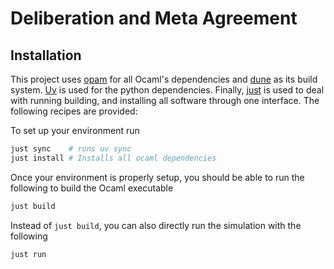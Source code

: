# Deliberation and Meta Agreement

## Installation

This project uses [opam](https://opam.ocaml.org/) for all Ocaml's dependencies
and [dune](https://dune.build/) as its build system.
[Uv](https://docs.astral.sh/uv/) is used for the python dependencies.
Finally, [just](https://github.com/casey/just) is used to deal with running
building, and installing all software through one interface.
The following recipes are provided:

To set up your environment run

```bash
just sync    # runs uv sync
just install # Installs all ocaml dependencies
```

Once your environment is properly setup, you should be able to run the
following to build the Ocaml executable

```bash
just build

```

Instead of `just build`, you can also directly run the simulation with the following

```bash
just run
